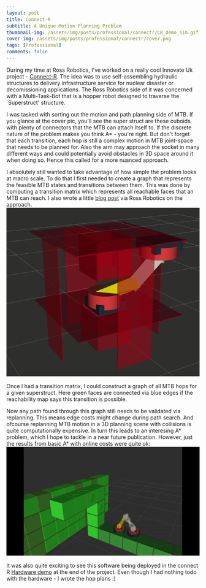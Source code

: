 ```yaml
---
layout: post
title: Connect-R
subtitle: A Unique Motion Planning Problem
thumbnail-img: /assets/img/posts/professional/connectr/CR_demo_sim.gif
cover-img: /assets/img/posts/professional/connectr/cover.png
tags: [Professional]
comments: false
---
```


During my time at Ross Robotics, I've worked on a really cool Innovate Uk project - [Connect-R](https://www.connect-r.co.uk/). The idea was to use self-assembling hydraulic structures to delivery infrastructure service for nuclear disaster or decomissioning applications.  The Ross Robotics side of it was concerned with a Multi-Task-Bot that is a hopper robot designed to traverse the `Superstruct' structure. 

I was tasked with sorting out the motion and path planning side of MTB. If you glance at the cover pic, you'll see the super struct are these cuboids with plenty of connectors that the MTB can attach itself to. If the discrete nature of the problem makes you think  A* - you're right. But don't forget that each transition, each hop is still a complex motion in MTB joint-space that needs to be planned for. Also  the arm may approach the socket in many different ways and could potentially avoid obstacles in 3D space around it when doing so. Hence this called for a more nuanced approach. 

I absolutely still wanted to take advantage of how simple the problem looks at macro scale.  To do that I first needed to create a graph that represents the feasible MTB states and transitions between them. This was done by computing a transition matrix which represents all reachable faces that an MTB can reach. I also wrote a little [blog post](https://www.ross-robotics.co.uk/news/jumping-through-nuclear-hoops) via Ross Robotics on the approach.
<img src="/assets/img/posts/professional/connectr/MTB_RM.gif" alt="">

Once I had a transition matrix, I could construct a graph of all MTB hops for a given superstruct. Here green faces are connected via blue edges if the reachability map says this transition is possible.
<img src="/assets/img/posts/professional/connectr/fully_connected_graph.gif" alt="">

Now any path found through this graph still needs to be validated via replanning. This means edge costs might change during path search. And ofcourse replanning MTB motion in a 3D planning scene with collisions is quite computationally expensive. In turn this leads to an interesing A* problem, which I hope to tackle in a near future publication. However, just the results from basic A* with online costs were quite ok:
<img src="/assets/img/posts/professional/connectr/CR_demo_sim.gif" alt="">

It was also quite exciting to see this software being deployed in the connect R [Hardware demo](https://vimeo.com/569411483/25a3c2331d) at the end of the project. Even though I had nothing todo with the hardware - I wrote the hop plans :)


